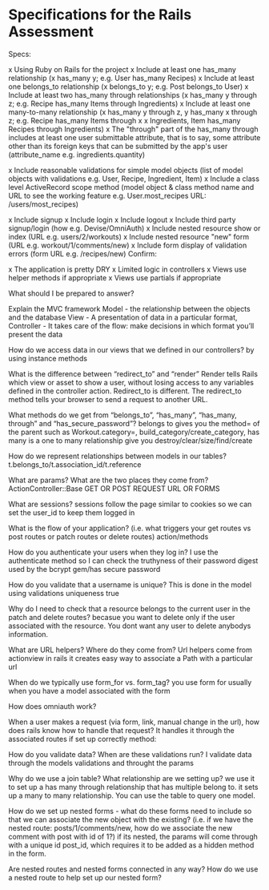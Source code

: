 # Specifications for the Rails Assessment
Specs:

 x Using Ruby on Rails for the project
 x Include at least one has_many relationship (x has_many y; e.g. User has_many Recipes)
 x Include at least one belongs_to relationship (x belongs_to y; e.g. Post belongs_to User)
 x Include at least two has_many through relationships (x has_many y through z; e.g. Recipe has_many Items through Ingredients)
 x Include at least one many-to-many relationship (x has_many y through z, y has_many x through z; e.g. Recipe has_many Items through x x Ingredients, Item has_many Recipes through Ingredients)
 x The "through" part of the has_many through includes at least one user submittable attribute, that is to say, some attribute other than its foreign keys that can be submitted by the app's user (attribute_name e.g. ingredients.quantity)

 x Include reasonable validations for simple model objects (list of model objects with validations e.g. User, Recipe, Ingredient, Item)
 x Include a class level ActiveRecord scope method (model object & class method name and URL to see the working feature e.g. User.most_recipes URL: /users/most_recipes)

 x Include signup
 x Include login
 x Include logout
 x Include third party signup/login (how e.g. Devise/OmniAuth)
 x Include nested resource show or index (URL e.g. users/2/workouts)
 x Include nested resource "new" form (URL e.g. workout/1/comments/new)
 x Include form display of validation errors (form URL e.g. /recipes/new)
Confirm:

 x The application is pretty DRY
 x Limited logic in controllers
 x Views use helper methods if appropriate
 x Views use partials if appropriate


 What should I be prepared to answer?


Explain the MVC framework
Model - the relationship between the objects and the database
View - A presentation of data in a particular format,
Controller - It takes care of the flow: make decisions in which format you’ll present the data

How do we access data in our views that we defined in our controllers?
by using instance methods

What is the difference between “redirect_to” and “render”
    Render tells Rails which view or asset to show a user, without losing access to any variables defined in the controller action. Redirect_to  is different. The redirect_to method tells your browser to send a request to another URL.

What methods do we get from “belongs_to”, “has_many”, “has_many, through” and “has_secure_password”?
belongs to gives you the method= of the parent such as Workout.category=, build_category/create_category, 
has many is a one to many relationship give you destroy/clear/size/find/create

How do we represent relationships between models in our tables?
t.belongs_to/t.association_id/t.reference

What are params? What are the two places they come from?
ActionController::Base GET OR POST REQUEST URL OR FORMS

What are sessions?
sessions follow the page similar to cookies so we can set the user_id to keep them logged in

What is the flow of your application? (i.e. what triggers your get routes vs post routes or patch routes or delete routes)
action/methods

How do you authenticate your users when they log in?
I use the authenticate method so I can check the truthyness of their password digest used by the bcrypt gem/has secure password

How do you validate that a username is unique?
This is done in the model using validations uniqueness true

Why do I need to check that a resource belongs to the current user in the patch and delete routes?
becasue you want to delete only if the user associated with the resource. You dont want any user to delete anybodys information.

What are URL helpers? Where do they come from?
Url helpers come from actionview in rails it creates easy way to associate a Path with a particular url

When do we typically use form_for vs. form_tag?
you use form for usually when you have a model associated with the form

How does omniauth work?

When a user makes a request (via form, link, manual change in the url), how does rails know how to handle that request?
It handles it through the associated routes if set up correctly method:

How do you validate data? When are these validations run?
I validate data through the models validations and throught the params

Why do we use a join table? What relationship are we setting up?
we use it to set up a has many through relationship that has multiple belong to. it sets up a many to many relationship. You can use the table to query one model.

How do we set up nested forms - what do these forms need to include so that we can associate the new object with the existing? (i.e. if we have the nested route: posts/1/comments/new, how do we associate the new comment with post with id of 1?)
if its nested, the params will come through with a unique id post_id, which requires it to be added as a hidden method in the form.

Are nested routes and nested forms connected in any way? How do we use a nested route to help set up our nested form?

